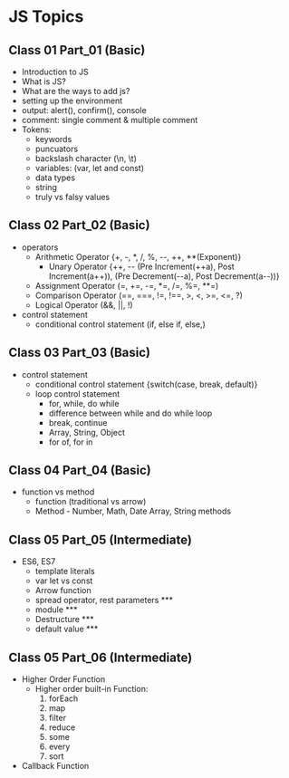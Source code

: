 # JS Topics

## Class 01 Part_01 (Basic)
- Introduction to JS
- What is JS?
- What are the ways to add js?
- setting up the environment
- output: alert(), confirm(), console
- comment: single comment & multiple comment
- Tokens: 
  - keywords 
  - puncuators
  - backslash character (\n, \t)
  - variables: (var, let and const)
  - data types
  - string 
  - truly vs falsy values

## Class 02 Part_02 (Basic)
- operators
    - Arithmetic Operator {+, -, *, /, %, --, ++, **(Exponent)}
      - Unary Operator {++, -- (Pre Increment(++a), Post Increment(a++)), (Pre Decrement(--a), Post Decrement(a--))}
    - Assignment Operator (=, +=, -=, *=, /=, %=, **=)
    - Comparison Operator (==, ===, !=, !==, >, <, >=, <=, ?)
    - Logical Operator (&&, ||, !)
- control statement
  - conditional control statement (if, else if, else,)

## Class 03 Part_03 (Basic)
- control statement
  - conditional control statement {switch(case, break, default)}
  - loop control statement 
    - for, while, do while
    - difference between while and do while loop
    - break, continue
    - Array, String, Object
    - for of, for in

## Class 04 Part_04 (Basic)
- function vs method
  - function (traditional vs arrow)
  - Method - Number, Math, Date Array, String methods

## Class 05 Part_05 (Intermediate)
- ES6, ES7
    - template literals
    - var let vs const
    - Arrow function
    - spread operator, rest parameters ***
    - module ***
    - Destructure ***
    - default value ***

## Class 05 Part_06 (Intermediate)
- Higher Order Function
  - Higher order built-in Function:
    1. forEach
    2. map
    3. filter
    4. reduce
    5. some
    6. every
    7. sort
- Callback Function